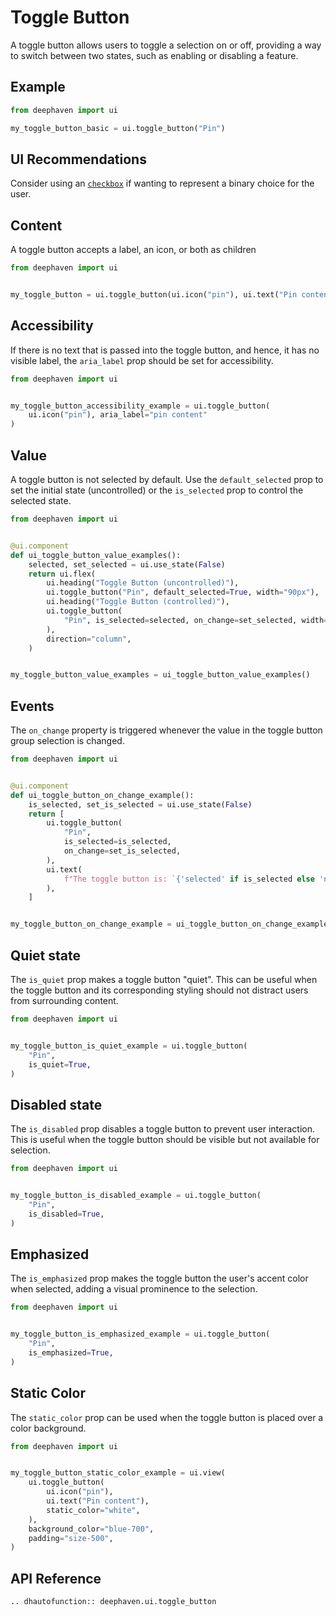 # Toggle Button

A toggle button allows users to toggle a selection on or off, providing a way to switch between two states, such as enabling or disabling a feature.

## Example

```python
from deephaven import ui

my_toggle_button_basic = ui.toggle_button("Pin")
```

## UI Recommendations

Consider using an [`checkbox`](./checkbox.md) if wanting to represent a binary choice for the user.


## Content

A toggle button accepts a label, an icon, or both as children

```python
from deephaven import ui


my_toggle_button = ui.toggle_button(ui.icon("pin"), ui.text("Pin content"))
```


## Accessibility

If there is no text that is passed into the toggle button, and hence, it has no visible label, the `aria_label` prop should be set for accessibility.

```python
from deephaven import ui


my_toggle_button_accessibility_example = ui.toggle_button(
    ui.icon("pin"), aria_label="pin content"
)
```


## Value

A toggle button is  not selected by default. Use the `default_selected` prop to set the initial state (uncontrolled) or the `is_selected` prop to control the selected state.

```python
from deephaven import ui


@ui.component
def ui_toggle_button_value_examples():
    selected, set_selected = ui.use_state(False)
    return ui.flex(
        ui.heading("Toggle Button (uncontrolled)"),
        ui.toggle_button("Pin", default_selected=True, width="90px"),
        ui.heading("Toggle Button (controlled)"),
        ui.toggle_button(
            "Pin", is_selected=selected, on_change=set_selected, width="90px"
        ),
        direction="column",
    )


my_toggle_button_value_examples = ui_toggle_button_value_examples()
```


## Events

The `on_change` property is triggered whenever the value in the toggle button group selection is changed.

```python
from deephaven import ui


@ui.component
def ui_toggle_button_on_change_example():
    is_selected, set_is_selected = ui.use_state(False)
    return [
        ui.toggle_button(
            "Pin",
            is_selected=is_selected,
            on_change=set_is_selected,
        ),
        ui.text(
            f"The toggle button is: `{'selected' if is_selected else 'not selected'}`"
        ),
    ]


my_toggle_button_on_change_example = ui_toggle_button_on_change_example()
```


## Quiet state

The `is_quiet` prop makes a toggle button "quiet". This can be useful when the toggle button and its corresponding styling should not distract users from surrounding content.

```python
from deephaven import ui


my_toggle_button_is_quiet_example = ui.toggle_button(
    "Pin",
    is_quiet=True,
)
```


## Disabled state

The `is_disabled` prop disables a toggle button to prevent user interaction. This is useful when the toggle button should be visible but not available for selection.

```python
from deephaven import ui


my_toggle_button_is_disabled_example = ui.toggle_button(
    "Pin",
    is_disabled=True,
)
```


## Emphasized

The `is_emphasized` prop makes the toggle button the user's accent color when selected, adding a visual prominence to the selection.

```python
from deephaven import ui


my_toggle_button_is_emphasized_example = ui.toggle_button(
    "Pin",
    is_emphasized=True,
)
```


## Static Color

The `static_color` prop can be used when the toggle button is placed over a color background.

```python
from deephaven import ui


my_toggle_button_static_color_example = ui.view(
    ui.toggle_button(
        ui.icon("pin"),
        ui.text("Pin content"),
        static_color="white",
    ),
    background_color="blue-700",
    padding="size-500",
)
```

## API Reference

```{eval-rst}
.. dhautofunction:: deephaven.ui.toggle_button
```